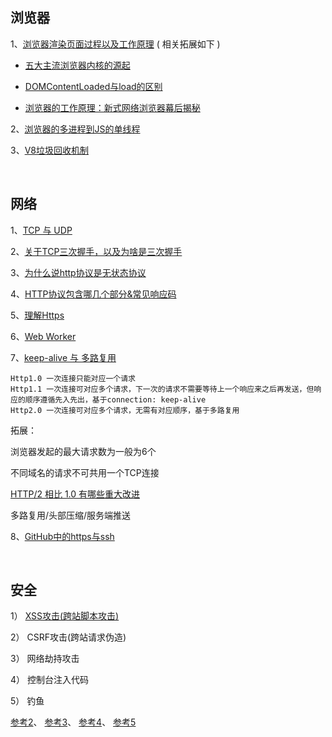 ## 浏览器

1、[浏览器渲染页面过程以及工作原理](https://segmentfault.com/a/1190000010298038) ( 相关拓展如下 )

* [五大主流浏览器内核的源起](https://blog.csdn.net/Summer_15/article/details/71249203)

* [DOMContentLoaded与load的区别](https://www.cnblogs.com/caizhenbo/p/6679478.html)

* [浏览器的工作原理：新式网络浏览器幕后揭秘](https://www.html5rocks.com/zh/tutorials/internals/howbrowserswork/)

2、[浏览器的多进程到JS的单线程](https://segmentfault.com/a/1190000012925872)

3、[V8垃圾回收机制](https://juejin.im/post/5c8b89f55188257e8e232d99) 

<br/>

## 网络
1、[TCP 与 UDP](https://www.huaweicloud.com/articles/b49c0ecd9fc1d91730566082918b3d48.html)

2、[关于TCP三次握手，以及为啥是三次握手](https://juejin.im/post/5ce39af36fb9a07ed136a9bc)

3、[为什么说http协议是无状态协议](https://www.cnblogs.com/Jadie/p/6877392.html)

4、[HTTP协议包含哪几个部分&常见响应码](http://caibaojian.com/http.html)

5、[理解Https](https://mp.weixin.qq.com/s/StqqafHePlBkWAPQZg3NrA)

6、[Web Worker](http://www.ruanyifeng.com/blog/2018/07/web-worker.html)

7、[keep-alive 与 多路复用](https://juejin.cn/post/6944639173621973005)
   ```
   Http1.0 一次连接只能对应一个请求
   Http1.1 一次连接可对应多个请求，下一次的请求不需要等待上一个响应来之后再发送，但响应的顺序遵循先入先出，基于connection: keep-alive
   Http2.0 一次连接可对应多个请求，无需有对应顺序，基于多路复用
   ```

   拓展：

   浏览器发起的最大请求数为一般为6个

   不同域名的请求不可共用一个TCP连接

   [HTTP/2 相比 1.0 有哪些重大改进](https://www.zhihu.com/question/34074946/answer/75364178)
   
   多路复用/头部压缩/服务端推送
   
8、[GitHub中的https与ssh](https://mjd507.github.io/2018/02/09/HTTPS-vs-SSH/)   
   


<br/>

## 安全

  1） [XSS攻击(跨站脚本攻击)](https://tech.meituan.com/2018/09/27/fe-security.html)

  2） CSRF攻击(跨站请求伪造)

  3） 网络劫持攻击

  4） 控制台注入代码

  5） 钓鱼

  
  [参考2](https://segmentfault.com/a/1190000006672214)、
  [参考3](https://zhuanlan.zhihu.com/p/25486768?group_id=820705780520079360)、
  [参考4](https://www.tuicool.com/articles/7Ff2EbZ)、
  [参考5](https://www.cnblogs.com/hyddd/archive/2009/04/09/1432744.html)
